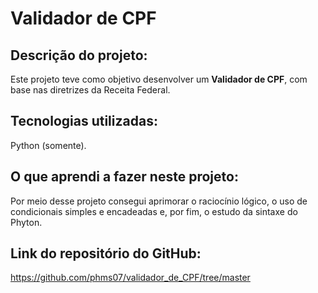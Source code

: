 # Validador de CPF

## Descrição do projeto:
Este projeto teve como objetivo desenvolver um <b>Validador de CPF</b>, com base nas diretrizes da Receita Federal.

## Tecnologias utilizadas:
Python (somente).

## O que aprendi a fazer neste projeto:
Por meio desse projeto consegui aprimorar o raciocínio lógico, o uso de condicionais simples e encadeadas e, por fim, o estudo da sintaxe do Phyton.

## Link do repositório do GitHub:
https://github.com/phms07/validador_de_CPF/tree/master
